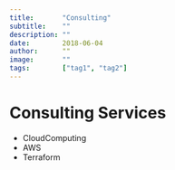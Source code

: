 ```yaml
---
title:       "Consulting"
subtitle:    ""
description: ""
date:        2018-06-04
author:      ""
image:       ""
tags:        ["tag1", "tag2"]
---
```


# Consulting Services

* CloudComputing
* AWS
* Terraform
